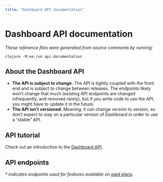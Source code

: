 ```yaml
---
title: "Dashboard API documentation"
---
```


# Dashboard API documentation

_These reference files were generated from source comments by running:_

```
clojure -M:ee:run api-documentation
```

## About the Dashboard API

- **The API is subject to change.** The API is tightly coupled with the front end and is subject to change between releases. The endpoints likely won’t change that much (existing API endpoints are changed infrequently, and removed rarely), but if you write code to use the API, you might have to update it in the future.
- **The API isn't versioned.** Meaning: it can change version to version, so don’t expect to stay on a particular version of Dashboard in order to use a “stable” API.

## API tutorial

Check out an introduction to the [Dashboard API](https://www.metabase.com/learn/administration/metabase-api.html).

## API endpoints

_* indicates endpoints used for features available on [paid plans](https://www.metabase.com/pricing)._
